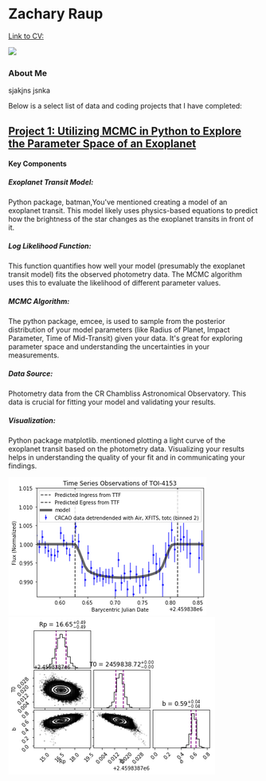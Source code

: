 # Zachary Raup

[Link to CV:](CV_Raup_Z.pdf)

<a href = "https://www.linkedin.com/in/zachary-raup-6280a3265"><img src="https://img.shields.io/badge/-LinkedIn-0072b1?&style=for-the-badge&logo=linkedin&logoColor=white" /></a>

### About Me
sjakjns jsnka


Below is a select list of data and coding projects that I have completed:

## [Project 1: Utilizing MCMC in Python to Explore the Parameter Space of an Exoplanet](TOI4153_port.ipynb)

#### Key Components
##### Exoplanet Transit Model: 
Python package, batman,You've mentioned creating a model of an exoplanet transit. This model likely uses physics-based equations to predict how the brightness of the star changes as the exoplanet transits in front of it.

##### Log Likelihood Function: 
This function quantifies how well your model (presumably the exoplanet transit model) fits the observed photometry data. The MCMC algorithm uses this to evaluate the likelihood of different parameter values.

##### MCMC Algorithm: 
The python package, emcee, is used to sample from the posterior distribution of your model parameters (like Radius of Planet, Impact Parameter, Time of Mid-Transit) given your data. It's great for exploring parameter space and understanding the uncertainties in your measurements.

##### Data Source: 
Photometry data from the CR Chambliss Astronomical Observatory. This data is crucial for fitting your model and validating your results.

##### Visualization: 
Python package matplotlib. mentioned plotting a light curve of the exoplanet transit based on the photometry data. Visualizing your results helps in understanding the quality of your fit and in communicating your findings.


![](lightkurve.png)   ![](cornerplot.png)
